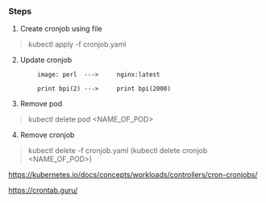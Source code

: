 
### Steps


1. Create cronjob using file

> kubectl apply -f cronjob.yaml


2. Update cronjob


```
        image: perl  --->     nginx:latest
```

```
        print bpi(2) --->     print bpi(2000)
```

3. Remove pod

> kubectl delete pod <NAME_OF_POD> 

4. Remove cronjob

> kubectl delete -f cronjob.yaml (kubectl delete cronjob <NAME_OF_POD>)



https://kubernetes.io/docs/concepts/workloads/controllers/cron-cronjobs/

https://crontab.guru/